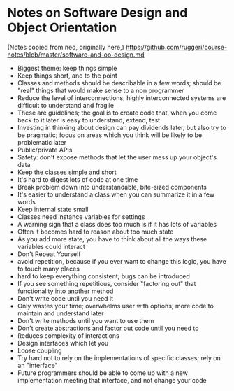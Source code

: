 # Notes on Software Design and Object Orientation

(Notes copied from ned, originally here,)
https://github.com/ruggeri/course-notes/blob/master/software-and-oo-design.md

* Biggest theme: keep things simple
 * Keep things short, and to the point
 * Classes and methods should be describable in a few words; should be "real"
   things that would make sense to a non programmer
 * Reduce the level of interconnections; highly interconnected systems are
   difficult to understand and fragile
 * These are guidelines; the goal is to create code that, when you come back
   to it later is easy to understand, extend, test
 * Investing in thinking about design can pay dividends later, but also try to
   be pragmatic; focus on areas which you think will be likely to be
   problematic later
* Public/private APIs
 * Safety: don't expose methods that let the user mess up your object's data
* Keep the classes simple and short
 * It's hard to digest lots of code at one time
 * Break problem down into understandable, bite-sized components
 * It's easier to understand a class when you can summarize it in a few words
* Keep internal state small
 * Classes need instance variables for settings
 * A warning sign that a class does too much is if it has lots of variables
 * Often it becomes hard to reason about too much state
  * As you add more state, you have to think about all the ways these
    variables could interact
* Don't Repeat Yourself
 * avoid repetition, because if you ever want to change this logic, you have
   to touch many places
 * hard to keep everything consistent; bugs can be introduced
 * If you see something repetitious, consider "factoring out" that
   functionality into another method
* Don't write code until you need it
 * Only wastes your time; overwhelms user with options; more code to maintain
   and understand later
 * Don't write methods until you want to use them
 * Don't create abstractions and factor out code until you need to
 * Reduces complexity of interactions
 * Design interfaces which let you 
* Loose coupling
 * Try hard not to rely on the implementations of specific classes; rely on
   an "interface"
 * Future programmers should be able to come up with a new implementation
   meeting that interface, and not change your code